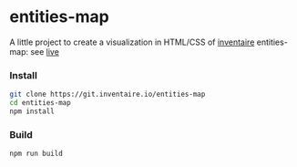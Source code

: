 # entities-map

A little project to create a visualization in HTML/CSS of [inventaire](https://git.inventaire.io/inventaire) entities-map: see [live](https://inventaire.github.io/entities-map/)

### Install
```sh
git clone https://git.inventaire.io/entities-map
cd entities-map
npm install
```

### Build
```sh
npm run build
```
